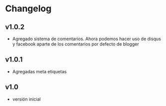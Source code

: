 # Changelog

## v1.0.2

- Agregado sistema de comentarios. Ahora podemos hacer uso de disqus y facebook aparte de los comentarios por defecto de blogger

## v1.0.1

- Agregadas meta etiquetas

## v1.0

- versión inicial